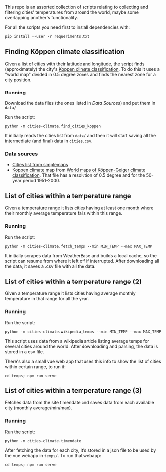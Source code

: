 This repo is an assorted collection of scripts relating to collecting and filtering cities' temperatures from around the world, maybe some overlapping another's functionality.

For all the scripts you need first to install dependencies with:

`pip install --user -r requeriments.txt`


## Finding Köppen climate classification

Given a list of cities with their latitude and longitude, the script finds (approximately) the city's [Koppen climate classification](https://en.wikipedia.org/wiki/K%C3%B6ppen_climate_classification).
To do this it uses a "world map" divided in 0.5 degree zones and finds the nearest zone for a city position.

### Running

Download the data files (the ones listed in *Data Sources*) and put them in `data/`

Run the script:

`python -m cities-climate.find_cities_koppen`

It initially reads the cities list from `data/` and then it will start saving all the intermediate (and final) data in `cities.csv`.

### Data sources

* [Cities list from simplemaps](https://simplemaps.com/data/world-cities)
* [Koppen climate map](http://koeppen-geiger.vu-wien.ac.at/data/Koeppen-Geiger-ASCII.zip) from [World maps of Köppen-Geiger climate classification](http://koeppen-geiger.vu-wien.ac.at/present.htm). That file has a resolution of 0.5 degree and for the 50-year period 1951-2000.


## List of cities within a temperature range

Given a temperature range it lists cities having at least one month where their monthly average temperature falls within this range.

### Running

Run the script:

`python -m cities-climate.fetch_temps --min MIN_TEMP --max MAX_TEMP`

It initially scrapes data from WeatherBase and builds a local cache, so the script can resume from where it left off if interrupted. After downloading all the data, it saves a .csv file with all the data.

## List of cities within a temperature range (2)

Given a temperature range it lists cities having average monthly temperature in that range for all the year.

### Running

Run the script:

`python -m cities-climate.wikipedia_temps --min MIN_TEMP --max MAX_TEMP`

This script uses data from a wikipedia article listing average temps for several cities around the world. After downloading and parsing, the data is stored in a csv file.

There's also a small vue web app that uses this info to show the list of cities within certain range, to run it:

`cd temps; npm run serve`

## List of cities within a temperature range (3)

Fetches data from the site timendate and saves data from each available city (monthly average/min/max).

### Running

Run the script:

`python -m cities-climate.timendate`

After fetching the data for each city, it's stored in a json file to be used by the vue webapp in `temps/`. To run that webapp:

`cd temps; npm run serve`
